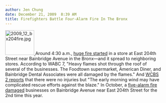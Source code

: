 ```yaml
---
author: Jen Chung
date: December 21, 2009  8:39 AM
title: Firefighters Battle Four-Alarm Fire In The Bronx
---
```


<p><span class="mt-enclosure mt-enclosure-image" style="display: inline;"> <a href="https://web.archive.org/web/20110611055222/http://gothamist.com/attachments/jen/2009_12_bx204fire.jpg"> <img alt="2009_12_bx204fire.jpg" src="https://web.archive.org/web/20110611055222im_/http://gothamist.com/assets_c/2009/12/2009_12_bx204fire-thumb-241x209-467873.jpg" width="93" height="80" class="image-right"> </a> </span>Around 4:30 a.m., <a href="https://web.archive.org/web/20110611055222/http://abclocal.go.com/wabc/story?section=news/local&amp;id=7181431">huge fire started</a> in a store at East 204th Street near Bainbridge Avenue in the Bronx&#x2014;and it spread to neighboring stores.  According to WABC 7, &quot;Heavy flames shot through the roof of several of the businesses. The Foodtown supermarket, American Diner, and Bainbridge Dental Associates were all damaged by the flames.&quot; And <a href="https://web.archive.org/web/20110611055222/http://wcbstv.com/cbs2crew/four.alarm.bronx.2.1382930.html">WCBS 2 reports</a> that there were no injuries but &quot;The early morning wind may have complicated rescue efforts against the blaze.&quot;  In October, a <a href="https://web.archive.org/web/20110611055222/http://gothamist.com/2009/10/31/5-alarm_fire_rips_through_bronx_bui.php">five-alarm fire damaged</a> businesses on Bainbridge Avenue near East 204th Street for the 2nd time this year.</p>